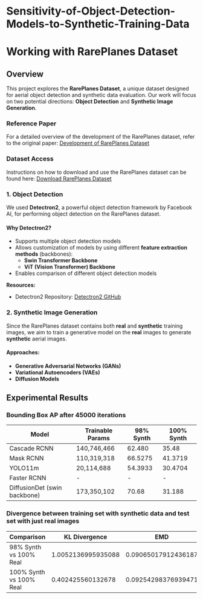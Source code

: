 # Sensitivity-of-Object-Detection-Models-to-Synthetic-Training-Data

# Working with RarePlanes Dataset

## Overview
This project explores the **RarePlanes Dataset**, a unique dataset designed for aerial object detection and synthetic data evaluation. Our work will focus on two potential directions: **Object Detection** and **Synthetic Image Generation**.

### Reference Paper
For a detailed overview of the development of the RarePlanes dataset, refer to the original paper:
[Development of RarePlanes Dataset](https://arxiv.org/pdf/2006.02963)

### Dataset Access
Instructions on how to download and use the RarePlanes dataset can be found here:
[Download RarePlanes Dataset](https://www.iqt.org/library/the-rareplanes-dataset)

### 1. Object Detection
We used **Detectron2**, a powerful object detection framework by Facebook AI, for performing object detection on the RarePlanes dataset.

#### Why Detectron2?
- Supports multiple object detection models
- Allows customization of models by using different **feature extraction methods** (backbones):
  - **Swin Transformer Backbone**
  - **ViT (Vision Transformer) Backbone**
- Enables comparison of different object detection models

**Resources:**
- Detectron2 Repository: [Detectron2 GitHub](https://github.com/facebookresearch/detectron2)

### 2. Synthetic Image Generation
Since the RarePlanes dataset contains both **real** and **synthetic** training images, we aim to train a generative model on the **real** images to generate **synthetic** aerial images.

#### Approaches:
- **Generative Adversarial Networks (GANs)**
- **Variational Autoencoders (VAEs)**
- **Diffusion Models**

## Experimental Results
### Bounding Box AP after 45000 iterations
| Model | Trainable Params | 98% Synth | 100% Synth |
|--------|----------------|------------|------------|
| Cascade RCNN | 140,746,466 | 62.480 | 35.48 |
| Mask RCNN | 110,319,318 | 66.5275 | 41.3719 |
| YOLO11m | 20,114,688 | 54.3933 | 30.4704 |
| Faster RCNN | - | - | - |
| DiffusionDet (swin backbone) | 173,350,102 | 70.68 | 31.188 |

### Divergence between training set with synthetic data and test set with just real images
| Comparison | KL Divergence | EMD |
|------------|--------------|------|
| 98% Synth vs 100% Real | 1.0052136995935088 | 0.09065017912436187 |
| 100% Synth vs 100% Real | 0.402425560132678 | 0.09254298376939471 |






